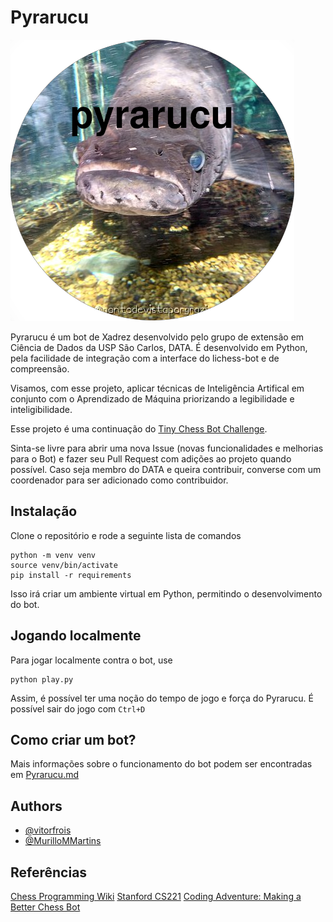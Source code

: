 # Pyrarucu

![image](resources/pyrarucu.png)

Pyrarucu é um bot de Xadrez desenvolvido pelo grupo de extensão em Ciência de Dados da USP São Carlos, DATA. É desenvolvido em Python, pela facilidade de integração com a interface do lichess-bot e de compreensão.

Visamos, com esse projeto, aplicar técnicas de Inteligência Artifical em conjunto com o Aprendizado de Máquina priorizando a legibilidade e inteligibilidade.

Esse projeto é uma continuação do [Tiny Chess Bot Challenge](https://github.com/icmc-data/tiny-chess-bots).

Sinta-se livre para abrir uma nova Issue (novas funcionalidades e melhorias para o Bot) e fazer seu Pull Request com adições ao projeto quando possível. Caso seja membro do DATA e queira contribuir, converse com um coordenador para ser adicionado como contribuidor.

## Instalação
Clone o repositório e rode a seguinte lista de comandos
``` 
python -m venv venv
source venv/bin/activate
pip install -r requirements
```
Isso irá criar um ambiente virtual em Python, permitindo o desenvolvimento do bot.

## Jogando localmente
Para jogar localmente contra o bot, use 
``` 
python play.py
```
Assim, é possível ter uma noção do tempo de jogo e força do Pyrarucu.
É possível sair do jogo com `Ctrl+D`

## Como criar um bot?
Mais informações sobre o funcionamento do bot podem ser encontradas em [Pyrarucu.md](Pyrarucu.md)

## Authors
- [@vitorfrois](https://www.github.com/vitorfrois)
- [@MurilloMMartins](https://www.github.com/MurilloMMartins)

## Referências
[Chess Programming Wiki](https://www.chessprogramming.org/Main_Page)
[Stanford CS221](https://stanford.edu/~cpiech/cs221/apps/deepBlue.html)
[Coding Adventure: Making a Better Chess Bot](https://www.youtube.com/watch?v=_vqlIPDR2TU)
